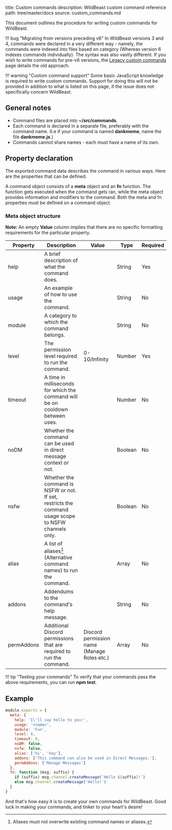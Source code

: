 title: Custom commands
description: WildBeast custom command reference
path: tree/master/docs
source: custom_commands.md

This document outlines the procedure for writing custom commands for WildBeast.

!!! bug "Migrating from versions preceding v6"
    In WildBeast versions 3 and 4, commands were declared in a very different way - namely, the commands were indexed into files based on category (Whereas version 6 indexes commands individually). The syntax was also vastly different. If you wish to write commands for pre-v6 versions, the [Legacy custom commands](/legacy_custom_commands) page details the old approach.

!!! warning "Custom command support"
    Some basic JavaScript knowledge is required to write custom commands. Support for doing this will not be provided in addition to what is listed on this page, if the issue does not specifically concern WildBeast.

## General notes

- Command files are placed into **~/src/commands**.
- Each command is declared in a separate file, preferably with the command name. (I.e if your command is named **dankmeme**, name the file **dankmeme.js**.)
- Commands cannot share names - each must have a name of its own.

## Property declaration

The exported command data describes the command in various ways. Here are the properties that can be defined.

A command object consists of a **meta** object and an **fn** function. The function gets executed when the command gets ran, while the meta object provides information and modifiers to the command. Both the meta and fn properties must be defined on a command object.

### Meta object structure

**Note:** An empty **Value** column implies that there are no specific formatting requirements for the particular property.

| Property | Description | Value | Type | Required |
| -------- | ----------- | ----- | ---- | -------- |
| help | A brief description of what the command does. |  | String | Yes |
| usage | An example of how to use the command. |  | String | No |
| module | A category to which the command belongs. |  | String | No |
| level | The permission level required to run the command. | 0-10/Infinity | Number | Yes |
| timeout | A time in milliseconds for which the command will be on cooldown between uses. |  | Number | No |
| noDM | Whether the command can be used in direct message context or not. |  | Boolean | No |
| nsfw | Whether the command is NSFW or not. If set, restricts the command usage scope to NSFW channels only. |  | Boolean | No |
| alias | A list of aliases[^1] (Alternative command names) to run the command. |  | Array<String> | No |
| addons | Addendums to the command's help message. |  | String | No |
| permAddons | Additional Discord permissions that are required to run the command. | Discord permission name (Manage Roles etc.) | Array<String> | No |


!!! tip "Testing your commands"
    To verify that your commands pass the above requirements, you can run **npm test**. 

## Example

```js
module.exports = {
  meta: {
    help: 'I\'ll say hello to you!',
    usage: '<name>',
    module: 'Fun',
    level: 0,
    timeout: 0,
    noDM: false,
    nsfw: false,
    alias: ['hi', 'hey'],
    addons: ['This command can also be used in Direct Messages.'],
    permAddons: ['Manage Messages']
  },
  fn: function (msg, suffix) {
    if (suffix) msg.channel.createMessage(`Hello ${suffix}!`)
    else msg.channel.createMessage('Hello!')
  }
}
```

And that's how easy it is to create your own commands for WildBeast. Good luck in making your commands, and tinker to your heart's desire!

[^1]: Aliases must not overwrite existing command names or aliases.
